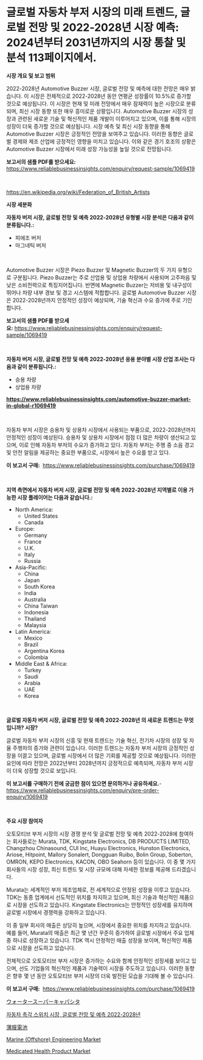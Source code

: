<p><h1>글로벌 자동차 부저 시장의 미래 트렌드, 글로벌 전망 및 2022-2028년 시장 예측: 2024년부터 2031년까지의 시장 통찰 및 분석 113페이지에서.</h1></p><p><strong>시장 개요 및 보고 범위</strong></p>
<p><p>2022-2028년 Automotive Buzzer 시장, 글로벌 전망 및 예측에 대한 전망은 매우 밝습니다. 이 시장은 전체적으로 2022-2028년 동안 연평균 성장률이 10.5%로 증가할 것으로 예상됩니다. 이 시장은 현재 및 미래 전망에서 매우 잠재력이 높은 시장으로 분류되며, 최신 시장 동향 또한 매우 흥미로운 상황입니다. Automotive Buzzer 시장의 성장과 관련된 새로운 기술 및 혁신적인 제품 개발이 이루어지고 있으며, 이를 통해 시장의 성장이 더욱 증가할 것으로 예상됩니다. 시장 예측 및 최신 시장 동향을 통해 Automotive Buzzer 시장은 긍정적인 전망을 보여주고 있습니다. 이러한 동향은 글로벌 경제와 제조 산업에 긍정적인 영향을 미치고 있습니다. 이와 같은 경기 호조의 상황은 Automotive Buzzer 시장에서 미래 성장 가능성을 높일 것으로 전망됩니다.</p></p>
<p><strong>보고서의 샘플 PDF를 받으세요:</strong> <a href="https://www.reliablebusinessinsights.com/enquiry/request-sample/1069419">https://www.reliablebusinessinsights.com/enquiry/request-sample/1069419</a></p>
<p>&nbsp;</p>
<p><a href="https://en.wikipedia.org/wiki/Federation_of_British_Artists">https://en.wikipedia.org/wiki/Federation_of_British_Artists</a></p>
<p><strong>시장 세분화</strong></p>
<p><strong>자동차 버저 시장, 글로벌 전망 및 예측 2022-2028년 유형별 시장 분석은 다음과 같이 분류됩니다.:</strong></p>
<p><ul><li>피에조 버저</li><li>마그네틱 버저</li></ul></p>
<p>&nbsp;</p>
<p><p>Automotive Buzzer 시장은 Piezo Buzzer 및 Magnetic Buzzer의 두 가지 유형으로 구분됩니다. Piezo Buzzer는 주로 산업용 및 상업용 차량에서 사용되며 고주파음 및 낮은 소비전력으로 특징지어집니다. 반면에 Magnetic Buzzer는 저비용 및 내구성이 뛰어나 차량 내부 경보 및 경고 시스템에 적합합니다. 글로벌 Automotive Buzzer 시장은 2022-2028년까지 안정적인 성장이 예상되며, 기술 혁신과 수요 증가에 주로 기인합니다.</p></p>
<p><strong>보고서의 샘플 PDF를 받으세요:</strong>&nbsp;<a href="https://www.reliablebusinessinsights.com/enquiry/request-sample/1069419">https://www.reliablebusinessinsights.com/enquiry/request-sample/1069419</a></p>
<p>&nbsp;</p>
<p><strong> 자동차 버저 시장, 글로벌 전망 및 예측 2022-2028년 응용 분야별 시장 산업 조사는 다음과 같이 분류됩니다.:</strong></p>
<p><ul><li>승용 차량</li><li>상업용 차량</li></ul></p>
<p><strong><a href="https://www.reliablebusinessinsights.com/automotive-buzzer-market-in-global-r1069419">https://www.reliablebusinessinsights.com/automotive-buzzer-market-in-global-r1069419</a></strong></p>
<p>&nbsp;</p>
<p><p>자동차 부저 시장은 승용차 및 상용차 시장에서 사용되는 부품으로, 2022-2028년까지 안정적인 성장이 예상된다. 승용차 및 상용차 시장에서 점점 더 많은 차량이 생산되고 있으며, 이로 인해 자동차 부저의 수요가 증가하고 있다. 자동차 부저는 주행 중 소음 경고 및 안전 알림을 제공하는 중요한 부품으로, 시장에서 높은 수요를 받고 있다.</p></p>
<p><strong>이 보고서 구매:</strong>&nbsp; <a href="https://www.reliablebusinessinsights.com/purchase/1069419">https://www.reliablebusinessinsights.com/purchase/1069419</a></p>
<p>&nbsp;</p>
<p><strong>지역 측면에서 자동차 버저 시장, 글로벌 전망 및 예측 2022-2028년 지역별로 이용 가능한 시장 플레이어는 다음과 같습니다.:</strong></p>
<p><ul>
    <li>
        North America:
        <ul>
            <li>United States</li>
            <li>Canada</li>
        </ul>
    </li>
    <li>
        Europe:
        <ul>
            <li>Germany</li>
            <li>France</li>
            <li>U.K.</li>
            <li>Italy</li>
            <li>Russia</li>
        </ul>
    </li>
    <li>
        Asia-Pacific:
        <ul>
            <li>China</li>
            <li>Japan</li>
            <li>South Korea</li>
            <li>India</li>
            <li>Australia</li>
            <li>China Taiwan</li>
            <li>Indonesia</li>
            <li>Thailand</li>
            <li>Malaysia</li>
        </ul>
    </li>
    <li>
        Latin America:
        <ul>
            <li>Mexico</li>
            <li>Brazil</li>
            <li>Argentina Korea</li>
            <li>Colombia</li>
        </ul>
    </li>
    <li>
        Middle East & Africa:
        <ul>
            <li>Turkey</li>
            <li>Saudi</li>
            <li>Arabia</li>
            <li>UAE</li>
            <li>Korea</li>
        </ul>
    </li>
    </ul></p>
<p>&nbsp;</p>
<p><strong>글로벌 자동차 버저 시장, 글로벌 전망 및 예측 2022-2028년 의 새로운 트렌드는 무엇입니까? 시장?</strong></p>
<p><p>글로벌 자동차 부저 시장의 신흥 및 현재 트렌드는 기술 혁신, 전기차 시장의 성장 및 자율 주행차의 증가와 관련이 있습니다. 이러한 트렌드는 자동차 부저 시장의 긍정적인 성장을 이끌고 있으며, 글로벌 시장에서 더 많은 기회를 제공할 것으로 예상됩니다. 이러한 요인에 따라 전망은 2022년부터 2028년까지 긍정적으로 예측되며, 자동차 부저 시장이 더욱 성장할 것으로 보입니다.</p></p>
<p><strong>이 보고서를 구매하기 전에 궁금한 점이 있으면 문의하거나 공유하세요.</strong>- <a href="https://www.reliablebusinessinsights.com/enquiry/pre-order-enquiry/1069419">https://www.reliablebusinessinsights.com/enquiry/pre-order-enquiry/1069419</a></p>
<p>&nbsp;</p>
<p><strong>주요 시장 참여자</strong></p>
<p><p>오토모티브 부저 시장의 시장 경쟁 분석 및 글로벌 전망 및 예측 2022-2028에 참여하는 회사들로는 Murata, TDK, Kingstate Electronics, DB PRODUCTS LIMITED, Changzhou Chinasound, CUI Inc, Huayu Electronics, Hunston Electronics, Ariose, Hitpoint, Mallory Sonalert, Dongguan Ruibo, Bolin Group, Soberton, OMRON, KEPO Electronics, KACON, OBO Seahorn 등이 있습니다. 이 중 몇 가지 회사들의 시장 성장, 최신 트렌드 및 시장 규모에 대해 자세한 정보를 제공해 드리겠습니다.</p><p>Murata는 세계적인 부저 제조업체로, 전 세계적으로 안정된 성장을 이루고 있습니다. TDK는 동종 업계에서 선도적인 위치를 차지하고 있으며, 최신 기술과 혁신적인 제품으로 시장을 선도하고 있습니다. Kingstate Electronics는 안정적인 성장세를 유지하며 글로벌 시장에서 경쟁력을 강화하고 있습니다.</p><p>이 중 일부 회사의 매출은 상당히 높으며, 시장에서 중요한 위치를 차지하고 있습니다. 예를 들어, Murata의 매출은 최근 몇 년간 꾸준히 증가하여 글로벌 시장에서 주요 업체 중 하나로 성장하고 있습니다. TDK 역시 안정적인 매출 성장을 보이며, 혁신적인 제품으로 시장을 선도하고 있습니다.</p><p>전체적으로 오토모티브 부저 시장은 증가하는 수요와 함께 안정적인 성장세를 보이고 있으며, 선도 기업들의 혁신적인 제품과 기술력이 시장을 주도하고 있습니다. 이러한 동향은 향후 몇 년 동안 오토모티브 부저 시장의 더욱 발전된 모습을 기대해 볼 수 있습니다.</p></p>
<p><strong>이 보고서 구매:</strong>&nbsp;&nbsp;<a href="https://www.reliablebusinessinsights.com/purchase/1069419">https://www.reliablebusinessinsights.com/purchase/1069419</a></p>
<p><p><a href="https://github.com/TerrellConn/Market-Research-Report-List-2/blob/main/6369966134200.md">ウォータースーパーキャパシタ</a></p><p><a href="https://github.com/shampaakter36/Market-Research-Report-List-1/blob/main/8085494130868.md">자동차 촉각 스위치 시장, 글로벌 전망 및 예측 2022-2028년</a></p><p><a href="https://github.com/schmahlson/Market-Research-Report-List-2/blob/main/4279461134199.md">薄膜電池</a></p><p><a href="https://github.com/vregtldg37/Market-Research-Report-List-1/blob/main/marine-offshore-engineering-market.md">Marine (Offshore) Engineering Market</a></p><p><a href="https://github.com/syaifulanwaramsyori/Market-Research-Report-List-1/blob/main/medicated-health-product-market.md">Medicated Health Product Market</a></p></p>